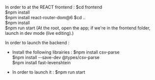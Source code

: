 In order to at the REACT frontend :
$cd frontend  
$npm install  
$npm install react-router-dom@6
$cd ..  
$npm install  
$npm run start (At the root, open the app; if we're in the frontend folder, launch in dev mode (live editing).)

In order to launch the backend :
- Install the following librairies :
$npm install csv-parse  
$npm install --save-dev @types/csv-parse  
$npm install fast-levenshtein  

- In order to launch it :
$npm run start
